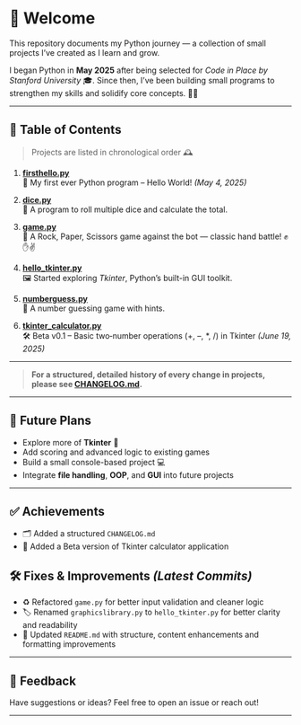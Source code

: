# 👋 Welcome

This repository documents my Python journey — a collection of small projects I’ve created as I learn and grow.

I began Python in **May 2025** after being selected for *Code in Place by Stanford University* 🎓. Since then, I’ve been building small programs to strengthen my skills and solidify core concepts. 🧠🐍

---

## 📜 Table of Contents

> Projects are listed in chronological order 🕰

1. [**firsthello.py**](./firsthello.py)  
   🎉 My first ever Python program – Hello World! *(May 4, 2025)*

2. [**dice.py**](./dice.py)  
   🎲 A program to roll multiple dice and calculate the total.

3. [**game.py**](./game.py)  
   🤖 A Rock, Paper, Scissors game against the bot — classic hand battle! ✊✋✌

4. [**hello_tkinter.py**](./hello_tkinter.py)  
   🖼 Started exploring *Tkinter*, Python’s built-in GUI toolkit.

5. [**numberguess.py**](./numberguess.py)  
   🔢 A number guessing game with hints.

6. [**tkinter_calculator.py**](./tkinter_calculator.py)  
   🛠️ Beta v0.1 – Basic two‑number operations (+, –, *, /) in Tkinter *(June 19, 2025)*

---

> **For a structured, detailed history of every change in projects, please see [CHANGELOG.md](./CHANGELOG.md).**

---

## 🔮 Future Plans

- Explore more of **Tkinter** 🎨  
- Add scoring and advanced logic to existing games  
- Build a small console-based project 💻  
- Integrate **file handling**, **OOP**, and **GUI** into future projects  

---

## ✅ Achievements

- 🗂️ Added a structured `CHANGELOG.md` 
- 🧮 Added a Beta version of Tkinter calculator application
 

## 🛠️ Fixes & Improvements *(Latest Commits)*

- ♻️ Refactored `game.py` for better input validation and cleaner logic  
- 🏷️ Renamed `graphicslibrary.py` to `hello_tkinter.py` for better clarity and readability  
- 📝 Updated `README.md` with structure, content enhancements and formatting improvements

---

## 🤝 Feedback

Have suggestions or ideas? Feel free to open an issue or reach out!

---